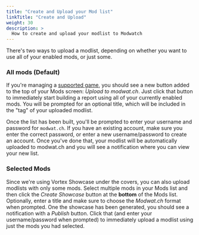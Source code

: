 ```yaml
---
title: "Create and Upload your Mod list"
linkTitle: "Create and Upload"
weight: 30
description: >
  How to create and upload your modlist to Modwatch
---
```


There's two ways to upload a modlist, depending on whether you want to use all of your enabled mods, or just some.

### All mods (Default)

If you're managing a [supported game](/docs/introduction/faq), you should see a new button added to the top of your Mods screen: *Upload to modwat.ch*. Just click that button to immediately start building a report using all of your currently enabled mods. You will be prompted for an optional title, which will be included in the "tag" of your uploaded modlist.

Once the list has been built, you'll be prompted to enter your username and password for `modwat.ch`. If you have an existing account, make sure you enter the correct password, or enter a new username/password to create an account. Once you've done that, your modlist will be automatically uploaded to modwat.ch and you will see a notification where you can view your new list.

### Selected Mods

Since we're using Vortex Showcase under the covers, you can also upload modlists with only some mods. Select multiple mods in your Mods list and then click the *Create Showcase* button at the **bottom** of the Mods list. Optionally, enter a title and make sure to choose the *Modwat.ch* format when prompted. One the showcase has been generated, you should see a notification with a *Publish* button. Click that (and enter your username/password when prompted) to immediately upload a modlist using just the mods you had selected.